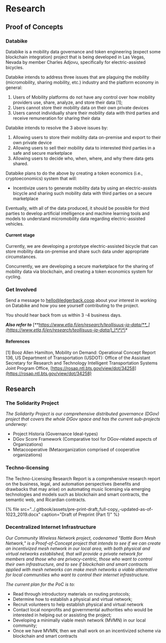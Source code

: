 # Research

## Proof of Concepts

### Databike

Databike is a mobility data governance and token engineering  \(expect some blockchain integration\) project that is being developed in Las Vegas, Nevada by member Charles Adjovu, specifically for electric-assisted bicycles. 

Databike intends to address three issues that are plaguing the mobility \(micromobility, sharing mobility, etc.\) industry and the platform economy in general:

1. Users of Mobility platforms do not have any control over how mobility providers use, share, analyze, and store their data \[1\];
2. Users cannot store their mobility data on their own private devices
3. Users cannot individually share their mobility data with third parties and receive remuneration for sharing their data

Databike intends to resolve the 3 above issues by:

1. Allowing users to store their mobility data on-premise and export to their own private device
2. Allowing users to sell their mobility data to interested third parties in a safe and secure marketplace
3. Allowing users to decide who, when, where, and why there data gets shared. 

Databike plans to do the above by creating a token economics \(i.e., cryptoeconomics\) system that will:

* Incentivize users to generate mobility data by using an electric-assists bicycle and sharing such mobility data with third parties on a secure marketplace

Eventually, with all of the data produced, it should be possible for third parties to develop artificial intelligence and machine learning tools and models to understand micromobility data regarding electric-assisted vehicles. 

#### Current stage

Currently, we are developing a prototype electric-assisted bicycle that can store mobility data on-premise and share such data under appropriate circumstances. 

Concurrently, we are developing a secure marketplace for the sharing of mobility data via blockchain, and creating a token economics system for cycling. 

### Get Involved

Send a message to hello@ledgerback.coop about your interest in working on Databike and how you see yourself contributing to the project. 

You should hear back from us within 3 -4 business days. 

_**Also refer to**_ [_**https://www.etla.fi/en/research/teollisuus-ja-data/**_](https://www.etla.fi/en/research/teollisuus-ja-data/)_\*\*\*\*_

#### References

\[1\] Booz Allen Hamilton, Mobility on Demand: Operational Concept Report 136, US Department of Transportation \(USDOT\): Office of the Assistant Secretary for Research and Technology Intelligent Transportation Systems Joint Program Office, [https://rosap.ntl.bts.gov/view/dot/34258](https://rosap.ntl.bts.gov/view/dot/34258)

## Research 

### The Solidarity Project

_The Solidarity Project is our comprehensive distributed governance \(DGov\) project that covers the whole DGov space and has the current sub-projects underway:_

* Project Historia \(Governance Ideal-types\)
* DGov Score Framework \(Comparative tool for DGov-related aspects of Organizations\)
* Metacooperative \(Metaorganization comprised of cooperative organizations\)

### Techno-licensing 

The Techno-Licensing Research Report is a comprehensive research report on the business, legal, and automation perspectives \(benefits and drawbacks that may arise\) on automating music licensing via emerging technologies and models such as blockchain and smart contracts, the semantic web, and Ricardian contracts.

{% file src="../.gitbook/assets/pre-print-draft\_full-copy\_-updated-as-of-1023\_2019.docx" caption="Draft of Preprint \(Part 1\)" %}

### Decentralized Internet Infrastructure

_Our Community Wireless Network project, codenamed "Battle Born Mesh Network," is a Proof-of-Concept project that intends to see if we can create an incentivized mesh network in our local area, with both physical and virtual networks established, that will provide a private network for members and those who are privacy-centric, those who want to control their own infrastructure, and to see if blockchain and smart contracts applied with mesh networks can make mesh networks a viable alternative for local communities who want to control their internet infrastructure._ 

_The current plan for the PoC is to:_

* Read through introductory materials on routing protocols;
* Determine how to establish a physical and virtual network;
* Recruit volunteers to help establish physical and virtual network
* Contact local nonprofits and governmental authorities who would be interested in helping out or assisting the project; 
* Developing a minimally viable mesh network \(MVMN\) in our local community;
* Once we have MVMN, then we shall work on an incentivized scheme via blockchain and smart contracts

